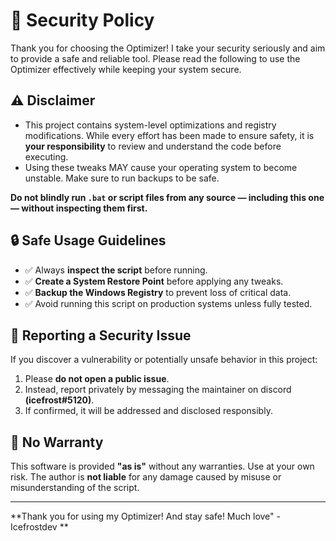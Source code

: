 # 🔐 Security Policy

Thank you for choosing the Optimizer! I take your security seriously and aim to provide a safe and reliable tool. Please read the following to use the Optimizer effectively while keeping your system secure.

## ⚠️ Disclaimer 

- This project contains system-level optimizations and registry modifications. While every effort has been made to ensure safety, it is **your responsibility** to review and understand the code before executing.
- Using these tweaks MAY cause your operating system to become unstable. Make sure to run backups to be safe.

**Do not blindly run `.bat` or script files from any source — including this one — without inspecting them first.**

## 🔒 Safe Usage Guidelines

- ✅ Always **inspect the script** before running.
- ✅ **Create a System Restore Point** before applying any tweaks.
- ✅ **Backup the Windows Registry** to prevent loss of critical data.
- ✅ Avoid running this script on production systems unless fully tested.

## 📢 Reporting a Security Issue

If you discover a vulnerability or potentially unsafe behavior in this project:

1. Please **do not open a public issue**.
2. Instead, report privately by messaging the maintainer on discord **(icefrost#5120)**.
3. If confirmed, it will be addressed and disclosed responsibly.

## 📝 No Warranty

This software is provided **"as is"** without any warranties. Use at your own risk. The author is **not liable** for any damage caused by misuse or misunderstanding of the script.

---

**Thank you for using my Optimizer! And stay safe! Much love" -Icefrostdev **
